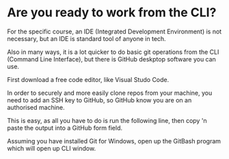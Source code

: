 # Are you ready to work from the CLI?

For the specific course, an IDE (Integrated Development Environment) is not necessary, but an IDE is standard tool of anyone in tech.

Also in many ways, it is a lot quicker to do basic git operations from the CLI (Command Line Interface), but there is GitHub deskptop software you can use.

First download a free code editor, like Visual Studo Code.

In order to securely and more easily clone repos from your machine, you need to add an SSH key to GitHub, so GitHub know you are on an authorised machine.

This is easy, as all you have to do is run the following line, then copy 'n paste the output into a GitHub form field.

Assuming you have installed Git for Windows, open up the GitBash program which will open up CLI window.

